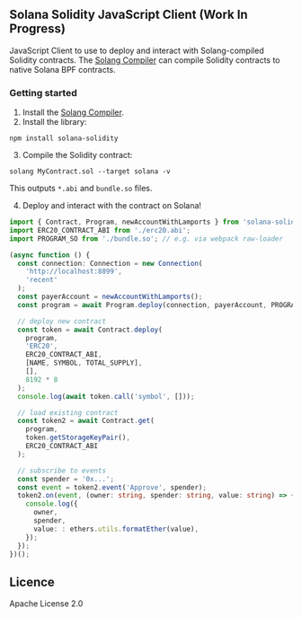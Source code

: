 ## Solana Solidity JavaScript Client (Work In Progress)

JavaScript Client to use to deploy and interact with Solang-compiled Solidity contracts. The [Solang Compiler](https://github.com/hyperledger-labs/solang) can compile Solidity contracts to native Solana BPF contracts.

### Getting started

1. Install the [Solang Compiler](https://solang.readthedocs.io/en/latest/).
2. Install the library:

```
npm install solana-solidity
```

3. Compile the Solidity contract:

```
solang MyContract.sol --target solana -v
```

This outputs `*.abi` and `bundle.so` files.

4. Deploy and interact with the contract on Solana!

```typescript
import { Contract, Program, newAccountWithLamports } from 'solana-solidity';
import ERC20_CONTRACT_ABI from './erc20.abi';
import PROGRAM_SO from './bundle.so'; // e.g. via webpack raw-loader

(async function () {
  const connection: Connection = new Connection(
    'http://localhost:8899',
    'recent'
  );
  const payerAccount = newAccountWithLamports();
  const program = await Program.deploy(connection, payerAccount, PROGRAM_SO);

  // deploy new contract
  const token = await Contract.deploy(
    program,
    'ERC20',
    ERC20_CONTRACT_ABI,
    [NAME, SYMBOL, TOTAL_SUPPLY],
    [],
    8192 * 8
  );
  console.log(await token.call('symbol', []));

  // load existing contract
  const token2 = await Contract.get(
    program,
    token.getStorageKeyPair(),
    ERC20_CONTRACT_ABI
  );

  // subscribe to events
  const spender = '0x...';
  const event = token2.event('Approve', spender);
  token2.on(event, (owner: string, spender: string, value: string) => {
    console.log({
      owner,
      spender,
      value: : ethers.utils.formatEther(value),
    });
  });
})();
```

## Licence

Apache License 2.0
